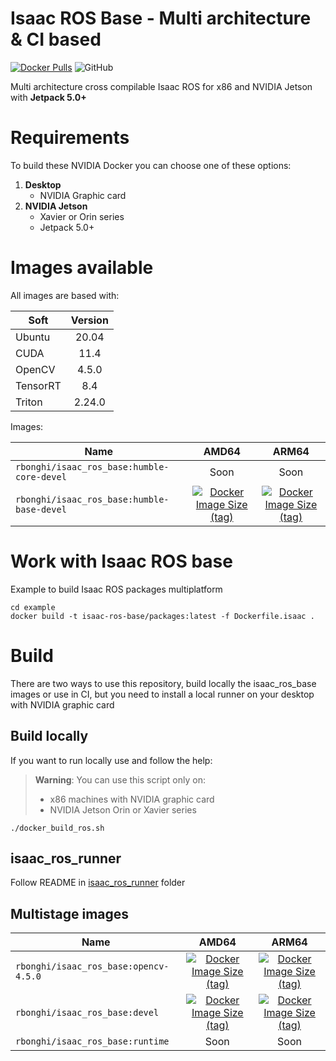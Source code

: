 # Isaac ROS Base - Multi architecture & CI based

[![Docker Pulls](https://img.shields.io/docker/pulls/rbonghi/isaac-ros-base)](https://hub.docker.com/r/rbonghi/isaac-ros-base) ![GitHub](https://img.shields.io/github/license/rbonghi/isaac_ros_base)

Multi architecture cross compilable Isaac ROS for x86 and NVIDIA Jetson with **Jetpack 5.0+**

# Requirements

To build these NVIDIA Docker you can choose one of these options:

1. **Desktop**
   * NVIDIA Graphic card
2. **NVIDIA Jetson**
   * Xavier or Orin series
   * Jetpack 5.0+

# Images available

All images are based with:

| Soft     | Version |
|----------|:-------:|
| Ubuntu   | 20.04   |
| CUDA     | 11.4    |
| OpenCV   | 4.5.0   |
| TensorRT | 8.4     |
| Triton   | 2.24.0  |

Images:

| Name                                  | AMD64 | ARM64 |
|---------------------------------------|:-----:|:-----:|
| `rbonghi/isaac_ros_base:humble-core-devel`       | Soon   | Soon   |
| `rbonghi/isaac_ros_base:humble-base-devel` | [![Docker Image Size (tag)](https://img.shields.io/docker/image-size/rbonghi/isaac-ros-base/humble-devel?arch=amd64)](https://hub.docker.com/r/rbonghi/isaac-ros-base) | [![Docker Image Size (tag)](https://img.shields.io/docker/image-size/rbonghi/isaac-ros-base/humble-devel?arch=arm64)](https://hub.docker.com/r/rbonghi/isaac-ros-base) |

# Work with Isaac ROS base
Example to build Isaac ROS packages multiplatform

```
cd example
docker build -t isaac-ros-base/packages:latest -f Dockerfile.isaac .
```

# Build

There are two ways to use this repository, build locally the isaac_ros_base images or use in CI, but you need to install a local runner on your desktop with NVIDIA graphic card

## Build locally

If you want to run locally use and follow the help:

> **Warning**: 
> You can use this script only on:
>  * x86 machines with NVIDIA graphic card
>  * NVIDIA Jetson Orin or Xavier series

```
./docker_build_ros.sh
```

## isaac_ros_runner

Follow README in [isaac_ros_runner](isaac_ros_runner) folder

## Multistage images

| Name                                  | AMD64 | ARM64 |
|---------------------------------------|:-----:|:-----:|
| `rbonghi/isaac_ros_base:opencv-4.5.0`        | [![Docker Image Size (tag)](https://img.shields.io/docker/image-size/rbonghi/isaac-ros-base/opencv-4.5.0?arch=amd64)](https://hub.docker.com/r/rbonghi/isaac-ros-base) | [![Docker Image Size (tag)](https://img.shields.io/docker/image-size/rbonghi/isaac-ros-base/opencv-4.5.0?arch=arm64)](https://hub.docker.com/r/rbonghi/isaac-ros-base) |
| `rbonghi/isaac_ros_base:devel`        | [![Docker Image Size (tag)](https://img.shields.io/docker/image-size/rbonghi/isaac-ros-base/devel?arch=amd64)](https://hub.docker.com/r/rbonghi/isaac-ros-base) | [![Docker Image Size (tag)](https://img.shields.io/docker/image-size/rbonghi/isaac-ros-base/devel?arch=arm64)](https://hub.docker.com/r/rbonghi/isaac-ros-base) |
| `rbonghi/isaac_ros_base:runtime`      | Soon   | Soon   |